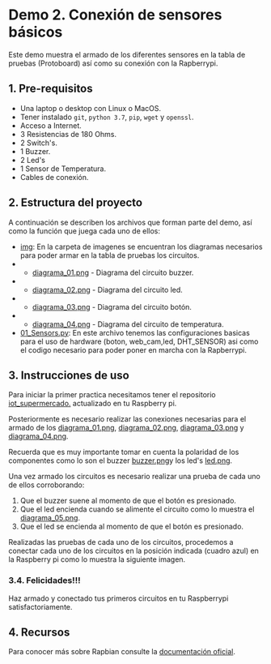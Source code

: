 # Demo 2. Conexión de sensores básicos

Este demo muestra el armado de los diferentes sensores en la tabla de pruebas (Protoboard) así como su conexión con la Rapberrypi.  

## 1. Pre-requisitos

* Una laptop o desktop con Linux o MacOS.
* Tener instalado `git`, `python 3.7`, `pip`, `wget` y `openssl`.
* Acceso a Internet.
* 3 Resistencias de 180 Ohms.
* 2 Switch's.
* 1 Buzzer.
* 2 Led's
* 1 Sensor de Temperatura.
* Cables de conexión.

## 2. Estructura del proyecto

A continuación se describen los archivos que forman parte del demo, así como la función que juega cada uno de ellos:

- [img](img): En la carpeta de imagenes se encuentran los diagramas necesarios para poder armar en la tabla de pruebas los circuitos.
- - [diagrama_01.png](img/diagrama_01.png) - Diagrama del circuito buzzer.
- - [diagrama_02.png](img/diagrama_02.png) - Diagrama del circuito led.
- - [diagrama_03.png](img/diagrama_03.png) - Diagrama del circuito botón.
- - [diagrama_04.png](img/diagrama_04.png) - Diagrama del circuito de temperatura.
- [01_Sensors.py](01_Sensors.py): En este archivo tenemos las configuraciones basicas para el uso de hardware (boton, web_cam,led, DHT_SENSOR) asi como el codigo necesario para poder poner en marcha con la Rapberrypi.

## 3. Instrucciones de uso

Para iniciar la primer practica necesitamos tener el repositorio [iot_supermercado.](git@github.com:vcubells/iot_supermercado.git) actualizado en tu Raspberry pi.

Posteriormente es necesario realizar las conexiones necesarias para el armado de los [diagrama_01.png](img/diagrama_01.png), [diagrama_02.png](img/diagrama_02.png), [diagrama_03.png](img/diagrama_03.png) y [diagrama_04.png](img/diagrama_04.png).

Recuerda que es muy importante tomar en cuenta la polaridad de los componentes como lo son el buzzer [buzzer.png](img/buzzer.png)y los led's [led.png](img/led.png).

Una vez armado los circuitos es necesario realizar una prueba de cada uno de ellos corroborando:

1. Que el buzzer suene al momento de que el botón es presionado.
2. Que el led encienda cuando se alimente el circuito como lo muestra el [diagrama_05.png](img/diagrama_05.png).
3. Que el led se encienda al momento de que el botón es presionado.

Realizadas las pruebas de cada uno de los circuitos, procedemos a conectar cada uno de los circuitos en la posición indicada (cuadro azul) en la Raspberry pi como lo muestra la siguiente imagen.

### 3.4. Felicidades!!! 
Haz armado y conectado tus primeros circuitos en tu Raspberrypi satisfactoriamente.

## 4. Recursos
Para conocer más sobre Rapbian consulte la [documentación oficial](https://www.raspberrypi.org/downloads/raspbian/).
